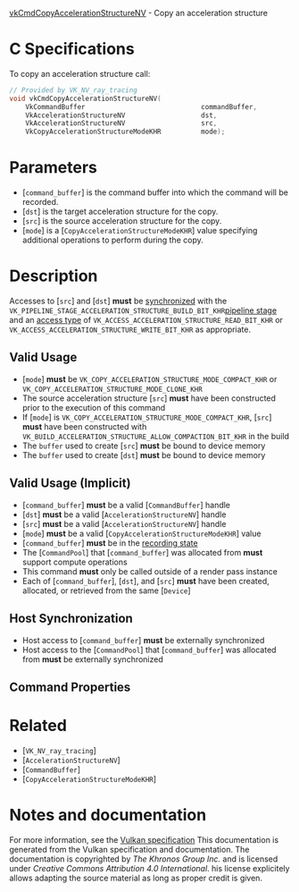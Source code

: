 [vkCmdCopyAccelerationStructureNV](https://www.khronos.org/registry/vulkan/specs/1.3-extensions/man/html/vkCmdCopyAccelerationStructureNV.html) - Copy an acceleration structure

# C Specifications
To copy an acceleration structure call:
```c
// Provided by VK_NV_ray_tracing
void vkCmdCopyAccelerationStructureNV(
    VkCommandBuffer                             commandBuffer,
    VkAccelerationStructureNV                   dst,
    VkAccelerationStructureNV                   src,
    VkCopyAccelerationStructureModeKHR          mode);
```

# Parameters
- [`command_buffer`] is the command buffer into which the command will be recorded.
- [`dst`] is the target acceleration structure for the copy.
- [`src`] is the source acceleration structure for the copy.
- [`mode`] is a [`CopyAccelerationStructureModeKHR`] value specifying additional operations to perform during the copy.

# Description
Accesses to [`src`] and [`dst`] **must**  be [synchronized](https://www.khronos.org/registry/vulkan/specs/1.3-extensions/html/vkspec.html#synchronization-dependencies) with the
`VK_PIPELINE_STAGE_ACCELERATION_STRUCTURE_BUILD_BIT_KHR`[pipeline stage](https://www.khronos.org/registry/vulkan/specs/1.3-extensions/html/vkspec.html#synchronization-pipeline-stages) and an
[access type](https://www.khronos.org/registry/vulkan/specs/1.3-extensions/html/vkspec.html#synchronization-access-types) of
`VK_ACCESS_ACCELERATION_STRUCTURE_READ_BIT_KHR` or
`VK_ACCESS_ACCELERATION_STRUCTURE_WRITE_BIT_KHR` as appropriate.
## Valid Usage
-  [`mode`] **must**  be `VK_COPY_ACCELERATION_STRUCTURE_MODE_COMPACT_KHR` or `VK_COPY_ACCELERATION_STRUCTURE_MODE_CLONE_KHR`
-    The source acceleration structure [`src`] **must**  have been constructed prior to the execution of this command
-    If [`mode`] is `VK_COPY_ACCELERATION_STRUCTURE_MODE_COMPACT_KHR`, [`src`] **must**  have been constructed with `VK_BUILD_ACCELERATION_STRUCTURE_ALLOW_COMPACTION_BIT_KHR` in the build
-    The `buffer` used to create [`src`] **must**  be bound to device memory
-    The `buffer` used to create [`dst`] **must**  be bound to device memory

## Valid Usage (Implicit)
-  [`command_buffer`] **must**  be a valid [`CommandBuffer`] handle
-  [`dst`] **must**  be a valid [`AccelerationStructureNV`] handle
-  [`src`] **must**  be a valid [`AccelerationStructureNV`] handle
-  [`mode`] **must**  be a valid [`CopyAccelerationStructureModeKHR`] value
-  [`command_buffer`] **must**  be in the [recording state]()
-    The [`CommandPool`] that [`command_buffer`] was allocated from  **must**  support compute operations
-    This command  **must**  only be called outside of a render pass instance
-    Each of [`command_buffer`], [`dst`], and [`src`] **must**  have been created, allocated, or retrieved from the same [`Device`]

## Host Synchronization
- Host access to [`command_buffer`] **must**  be externally synchronized
- Host access to the [`CommandPool`] that [`command_buffer`] was allocated from  **must**  be externally synchronized

## Command Properties

# Related
- [`VK_NV_ray_tracing`]
- [`AccelerationStructureNV`]
- [`CommandBuffer`]
- [`CopyAccelerationStructureModeKHR`]

# Notes and documentation
For more information, see the [Vulkan specification](https://www.khronos.org/registry/vulkan/specs/1.3-extensions/html/vkspec.html)
This documentation is generated from the Vulkan specification and documentation.
The documentation is copyrighted by *The Khronos Group Inc.* and is licensed under *Creative Commons Attribution 4.0 International*.
his license explicitely allows adapting the source material as long as proper credit is given.
        